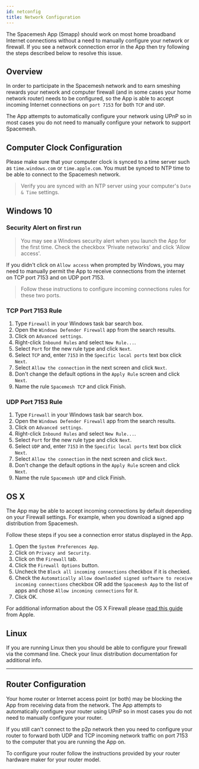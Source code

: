 ```yaml
---
id: netconfig
title: Network Configuration
---
```


The Spacemesh App (Smapp) should work on most home broadband Internet connections without a need to manually configure your network or firewall. If you see a network connection error in the App then try following the steps described below to resolve this issue.

## Overview

In order to participate in the Spacemesh network and to earn smeshing rewards your network and computer firewall (and in some cases your home network router) needs to be configured, so the App is able to accept incoming Internet connections on `port 7153` for both `TCP` and `UDP`.

The App attempts to automatically configure your network using UPnP so in most cases you do not need to manually configure your network to support Spacemesh.


## Computer Clock Configuration
Please make sure that your computer clock is synced to a time server such as `time.windows.com` or `time.apple.com`. You must be synced to NTP time to be able to connect to the Spacemesh network.

> Verify you are synced with an NTP server using your computer's `Date & Time` settings.

## Windows 10

### Security Alert on first run

> You may see a Windows security alert when you launch the App for the first time. Check the checkbox 'Private networks' and click 'Allow access'.

If you didn't click on `Allow access` when prompted by Windows, you may need to manually permit the App to receive connections from the internet on TCP port 7153 and on UDP port 7153.

> Follow these instructions to configure incoming connections rules for these two ports.

### TCP Port 7153 Rule

1. Type `Firewall` in your Windows task bar search box.
2. Open the `Windows Defender Firewall` app from the search results.
3. Click on `Advanced settings`.
4. Right-click `Inbound Rules` and select `New Rule...`.
5. Select `Port` for the new rule type and click `Next`.
6. Select `TCP` and, enter `7153` in the `Specific local ports` text box click `Next`.
7. Select `Allow the connection` in the next screen and click `Next`.
8. Don't change the default options in the `Apply Rule` screen and click `Next`.
9. Name the rule `Spacemesh TCP` and click Finish.


### UDP Port 7153 Rule

1. Type `Firewall` in your Windows task bar search box.
2. Open the `Windows Defender Firewall` app from the search results.
3. Click on `Advanced settings`.
4. Right-click `Inbound Rules` and select `New Rule...`.
5. Select `Port` for the new rule type and click `Next`.
6. Select `UDP` and, enter `7153` in the `Specific local ports` text box click `Next`.
7. Select `Allow the connection` in the next screen and click `Next`.
8. Don't change the default options in the `Apply Rule` screen and click `Next`.
9. Name the rule `Spacemesh UDP` and click Finish.



## OS X
The App may be able to accept incoming connections by default depending on your Firewall settings. For example, when you download a signed app distribution from Spacemesh.

Follow these steps if you see a connection error status displayed in the App.

1. Open the `System Preferences App`.
2. Click on `Privacy and Security`.
3. Click on the `Firewall` tab.
4. Click the `Firewall Options` button.
5. Uncheck the `Block all incoming connections` checkbox if it is checked.
6. Check the `Automatically allow downloaded signed software to receive incoming connections` checkbox OR add the `Spacemesh App` to the list of apps and chose `Allow incoming connections` for it.
7. Click OK.

For additional information about the OS X Firewall please [read this guide](https://support.apple.com/en-il/HT201642) from Apple.


## Linux
If you are running Linux then you should be able to configure your firewall via the command line. Check your linux distribution documentation for additional info.

---

## Router Configuration

Your home router or Internet access point (or both) may be blocking the App from receiving data from the network. The App attempts to automatically configure your router using UPnP so in most cases you do not need to manually configure your router.

If you still can't connect to the p2p network then you need to configure your router to forward both UDP and TCP incoming network traffic on port 7153 to the computer that you are running the App on.

To configure your router follow the instructions provided by your router hardware maker for your router model.
